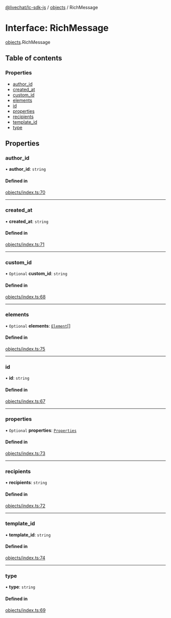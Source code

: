[@livechat/lc-sdk-js](../README.md) / [objects](../modules/objects.md) / RichMessage

# Interface: RichMessage

[objects](../modules/objects.md).RichMessage

## Table of contents

### Properties

- [author\_id](objects.RichMessage.md#author_id)
- [created\_at](objects.RichMessage.md#created_at)
- [custom\_id](objects.RichMessage.md#custom_id)
- [elements](objects.RichMessage.md#elements)
- [id](objects.RichMessage.md#id)
- [properties](objects.RichMessage.md#properties)
- [recipients](objects.RichMessage.md#recipients)
- [template\_id](objects.RichMessage.md#template_id)
- [type](objects.RichMessage.md#type)

## Properties

### author\_id

• **author\_id**: `string`

#### Defined in

[objects/index.ts:70](https://github.com/livechat/lc-sdk-js/blob/951da85/src/objects/index.ts#L70)

___

### created\_at

• **created\_at**: `string`

#### Defined in

[objects/index.ts:71](https://github.com/livechat/lc-sdk-js/blob/951da85/src/objects/index.ts#L71)

___

### custom\_id

• `Optional` **custom\_id**: `string`

#### Defined in

[objects/index.ts:68](https://github.com/livechat/lc-sdk-js/blob/951da85/src/objects/index.ts#L68)

___

### elements

• `Optional` **elements**: [`Element`](objects.Element.md)[]

#### Defined in

[objects/index.ts:75](https://github.com/livechat/lc-sdk-js/blob/951da85/src/objects/index.ts#L75)

___

### id

• **id**: `string`

#### Defined in

[objects/index.ts:67](https://github.com/livechat/lc-sdk-js/blob/951da85/src/objects/index.ts#L67)

___

### properties

• `Optional` **properties**: [`Properties`](objects.Properties.md)

#### Defined in

[objects/index.ts:73](https://github.com/livechat/lc-sdk-js/blob/951da85/src/objects/index.ts#L73)

___

### recipients

• **recipients**: `string`

#### Defined in

[objects/index.ts:72](https://github.com/livechat/lc-sdk-js/blob/951da85/src/objects/index.ts#L72)

___

### template\_id

• **template\_id**: `string`

#### Defined in

[objects/index.ts:74](https://github.com/livechat/lc-sdk-js/blob/951da85/src/objects/index.ts#L74)

___

### type

• **type**: `string`

#### Defined in

[objects/index.ts:69](https://github.com/livechat/lc-sdk-js/blob/951da85/src/objects/index.ts#L69)
